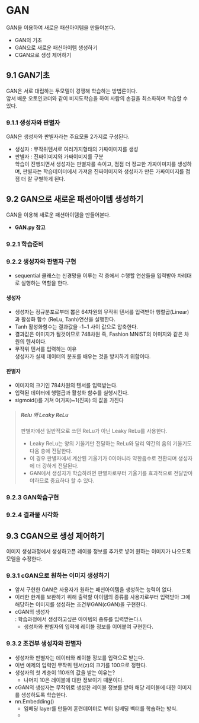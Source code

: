 # GAN
GAN을 이용하여 새로운 패션아이템을 만들어본다.
- GAN의 기초
- GAN으로 새로운 패션아이템 생성하기
- CGAN으로 생성 제어하기

## 9.1 GAN기초
GAN은 서로 대립하는 두모델이 경쟁해 학습하는 방법론이다.\
앞서 배운 오토인코더와 같이 비지도학습을 하여 사람의 손길을 최소화하며 학습할 수 있다.
### 9.1.1 생성자와 판별자
GAN은 생성자와 판별자라는 주요모듈 2가지로 구성된다.
- 생성자 : 무작위텐서로 여러가지형태의 가짜이미지를 생성
- 판별자 : 진짜이미지와 가짜이미지를 구분\
학습이 진행되면서 생성자는 판별자를 속이고, 점점 더 정교한 가짜이미지를 생성하며, 판별자는 학습데이터에서 가져온 진짜이미지와 생성자가 만든 가짜이미지를 점점 더 잘 구별하게 된다.
## 9.2 GAN으로 새로운 패션아이템 생성하기
GAN을 이용해 새로운 패션아이템을 만들어본다.
- **GAN.py 참고**
### 9.2.1 학습준비
### 9.2.2 생성자와 판별자 구현
- sequential 클래스는 신경망을 이루는 각 층에서 수행할 연산들을 입력받아 차례대로 실행하는 역할을 한다.
#### 생성자
- 생성자는 정규분포로부터 뽑은 64차원의 무작위 텐서를 입력받아 행렬곱(Linear)과 활성화 함수 (ReLu, Tanh)연산을 실행한다.
- Tanh 활성화함수는 결과값을 -1~1 사이 값으로 압축한다.
- 결과값은 이미지가 될것이므로 748차원 즉, Fashion MNIST의 이미지와 같은 차원의 텐서이다.
- 무작위 텐서를 입력하는 이유\
생성자가 실제 데이터의 분포를 배우는 것을 방지하기 위함이다. 
#### 판별자
- 이미지의 크기인 784차원의 텐서를 입력받는다.
- 입력된 데이터에 행렬곱과 활성화 함수를 실행시킨다.
- sigmoid()를 거쳐 0(가짜)~1(진짜) 의 값을 가진다
> ##### Relu 와 Leaky ReLu
> 판별자에선 일반적으로 쓰던 ReLu가 아닌 Leaky ReLu를 사용한다.
> - Leaky ReLu는 양의 기울기만 전달하는 ReLu와 달리 약간의 음의 기울기도 다음 층에 전달한다.
> - 이 경우 판별자에서 계산된 기울기가 0이아니라 약한음수로 전환되며 생성자에 더 강하게 전달된다.
> - GAN에서 생성자가 학습하려면 판별자로부터 기울기를 효과적으로 전달받아야하므로 중요하다 할 수 있다.
### 9.2.3 GAN학습구현
### 9.2.4 결과물 시각화

## 9.3 CGAN으로 생성 제어하기
이미지 생성과정에서 생성하고픈 레이블 정보를 추가로 넣어 원하는 이미지가 나오도록 모델을 수정한다.
### 9.3.1 cGAN으로 원하는 이미지 생성하기
- 앞서 구현한 GAN은 사용자가 원하는 패션아이템을 생성하는 능력이 없다.
- 이러한 한계를 보완하기 위해 출력할 아이템의 종류를 사용자로부터 입력받아 그에 해당하는 이미지를 생성하는 조건부GAN(cGAN)을 구현한다.
- cGAN의 생성자\
: 학습과정에서 생성하고싶은 아이템의 종류를 입력받는다.\
  - 생성자와 판별자의 입력에 레이블 정보를 이어붙여 구현한다.
### 9.3.2 조건부 생성자와 판별자
- 생성자와 판별자는 데이터와 레이블 정보를 입력으로 받는다.
- 이번 예제의 입력인 무작위 텐서(z)의 크기를 100으로 정한다.
- 생성자의 첫 계층이 110개의 값을 받는 이유는?
  - 나머지 10은 레이블에 대한 정보이기 때문이다.
- cGAN의 생성자는 무작위로 생성한 레이블 정보를 받아 해당 레이블에 대한 이미지를 생성하도록 학습한다.
- nn.Embedding()
  - 임베딩 layer를 만들어 훈련데이터로 부터 임베딩 벡터를 학습하는 방식.
  - 
